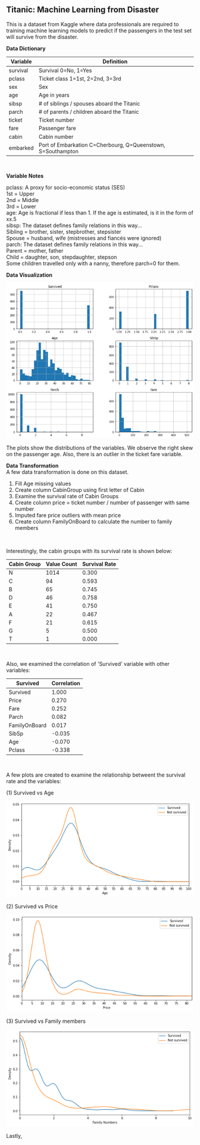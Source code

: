 ## Titanic: Machine Learning from Disaster

This is a dataset from Kaggle where data professionals are required to training machine learning models to predict if the passengers in the test set will survive from the disaster. 

**Data Dictionary**
 
| Variable | Definition |
| --- | --- |
| survival | Survival 0=No, 1=Yes |
| pclass | Ticket class 1=1st, 2=2nd, 3=3rd |
| sex | Sex |
| age | Age in years |
| sibsp | # of siblings / spouses aboard the Titanic |
| parch | # of parents / children aboard the Titanic |
| ticket | Ticket number |
| fare | Passenger fare |
| cabin | Cabin number |
| embarked | Port of Embarkation C=Cherbourg, Q=Queenstown, S=Southampton |

</br>

**Variable Notes** </br>

pclass: A proxy for socio-economic status (SES) </br>
1st = Upper </br>
2nd = Middle </br>
3rd = Lower </br>
age: Age is fractional if less than 1. If the age is estimated, is it in the form of xx.5 </br>
sibsp: The dataset defines family relations in this way... </br>
Sibling = brother, sister, stepbrother, stepsister </br>
Spouse = husband, wife (mistresses and fiancés were ignored) </br>
parch: The dataset defines family relations in this way... </br>
Parent = mother, father </br>
Child = daughter, son, stepdaughter, stepson </br>
Some children travelled only with a nanny, therefore parch=0 for them. </br>


**Data Visualization** </br>

![](plots.png)

The plots show the distributions of the variables. We observe the right skew on the passenger age. Also, there is an outlier in the ticket fare variable.

**Data Transformation** </br>
A few data transformation is done on this dataset. </br>
1. Fill Age missing values </br>
2. Create column CabinGroup using first letter of Cabin </br>
3. Examine the survival rate of Cabin Groups
4.  Create column price = ticket number / number of passenger with same number
5.  Imputed fare price outliers with mean price
6.  Create column FamilyOnBoard to calculate the number to family members

</br>

Interestingly, the cabin groups with its survival rate is shown below:

| Cabin Group | Value Count | Survival Rate |
| --- | --- | -- |
| N | 1014 | 0.300 |
| C | 94 | 0.593 |
| B | 65 | 0.745 |
| D | 46 | 0.758 |
| E | 41 | 0.750 |
| A | 22 | 0.467 |
| F | 21 | 0.615 |
| G | 5 | 0.500 |
| T | 1 | 0.000 |

</br>

Also, we examined the correlation of 'Survived' variable with other variables:

| Survived | Correlation |
| --- | --- |
| Survived | 1.000 |
| Price | 0.270 |
| Fare | 0.252 |
| Parch | 0.082 |
| FamilyOnBoard | 0.017 |
| SibSp | -0.035 |
| Age | -0.070 |
| Pclass | -0.338 |

</br>

A few plots are created to examine the relationship betweent the survival rate and the variables:</br>

(1) Survived vs Age

![](survival_age.png)

(2) Survived vs Price

![](survival_price.png)

(3) Survived vs Family members

![](survival_family.png)

Lastly, 
